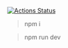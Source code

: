 [![Actions Status](https://github.com/Giridhar108/my-home/workflows/actons/badge.svg)](https://github.com/Giridhar108/my-home/actions)

> npm i

> npm run dev



